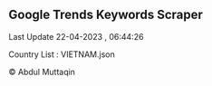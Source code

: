 

## Google Trends Keywords Scraper 
 
Last Update 22-04-2023 , 06:44:26

Country List :
VIETNAM.json



© Abdul Muttaqin 
